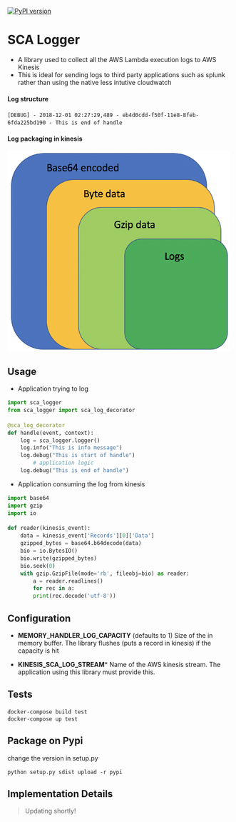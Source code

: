[![PyPI version](https://badge.fury.io/py/sca_logger_python.svg)](https://badge.fury.io/py/sca_logger_python)

# SCA Logger

- A library used to collect all the AWS Lambda execution logs to AWS Kinesis
- This is ideal for sending logs to third party applications such as splunk rather than using the native less intutive cloudwatch

#### Log structure
   `[DEBUG] - 2018-12-01 02:27:29,489 - eb4d0cdd-f50f-11e8-8feb-6fda225bd190 - This is end of handle`

#### Log packaging in kinesis
<img src="https://github.com/Tesla-SCA/sca_logger_python/blob/master/image.png" width="500" height="450">

## Usage
- Application trying to log

```python
import sca_logger
from sca_logger import sca_log_decorator

@sca_log_decorator
def handle(event, context):
	log = sca_logger.logger()
	log.info("This is info message")
	log.debug("This is start of handle")
		# application logic
	log.debug("This is end of handle")
```

- Application consuming the log from kinesis

```python
import base64
import gzip
import io

def reader(kinesis_event):
	data = kinesis_event['Records'][0]['Data']
	gzipped_bytes = base64.b64decode(data)
	bio = io.BytesIO()
	bio.write(gzipped_bytes)
	bio.seek(0)
	with gzip.GzipFile(mode='rb', fileobj=bio) as reader:
		a = reader.readlines()
		for rec in a:
		print(rec.decode('utf-8'))
```

## Configuration

  - **MEMORY_HANDLER_LOG_CAPACITY** (defaults to 1)
     Size of the in memory buffer. The library flushes (puts a record in kinesis) if the capacity is hit
	 
  - **KINESIS_SCA_LOG_STREAM***
     Name of the AWS kinesis stream. The application using this library must provide this.


## Tests

```shell
docker-compose build test
docker-compose up test
```

## Package on Pypi
change the version in setup.py
```shell
python setup.py sdist upload -r pypi
```
 

## Implementation Details
>  Updating shortly!
